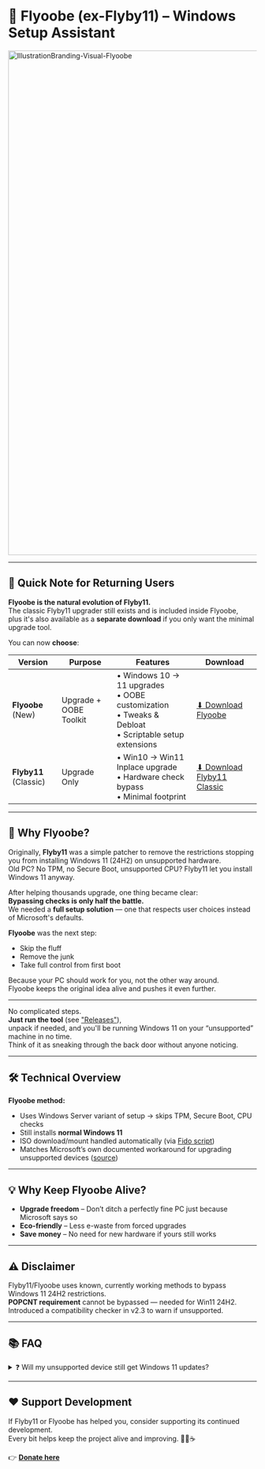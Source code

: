 # 🐝 Flyoobe (ex-Flyby11) – Windows Setup Assistant


<img width="1536" height="1024" alt="IllustrationBranding-Visual-Flyoobe" src="https://github.com/user-attachments/assets/6153bfa0-c157-4422-af21-5488b2f17af0" />

---

## 📢 Quick Note for Returning Users
**Flyoobe is the natural evolution of Flyby11.**  
The classic Flyby11 upgrader still exists and is included inside Flyoobe,  
plus it's also available as a **separate download** if you only want the minimal upgrade tool.

You can now **choose**:

| Version | Purpose | Features | Download |
|---------|---------|----------|----------|
| **Flyoobe** (New) | Upgrade + OOBE Toolkit | • Windows 10 → 11 upgrades<br>• OOBE customization<br>• Tweaks & Debloat<br>• Scriptable setup extensions | [⬇ Download Flyoobe](https://github.com/builtbybel/Flyoobe/releases/latest) |
| **Flyby11** (Classic) | Upgrade Only | • Win10 → Win11 Inplace upgrade<br>• Hardware check bypass<br>• Minimal footprint | [⬇ Download Flyby11 Classic](https://github.com/builtbybel/Flyoobe/releases/latest) |
---

## 🐝 Why Flyoobe?
Originally, **Flyby11** was a simple patcher to remove the restrictions stopping you from installing Windows 11 (24H2) on unsupported hardware.  
Old PC? No TPM, no Secure Boot, unsupported CPU? Flyby11 let you install Windows 11 anyway.

After helping thousands upgrade, one thing became clear:  
**Bypassing checks is only half the battle.**  
We needed a **full setup solution** — one that respects user choices instead of Microsoft's defaults.

**Flyoobe** was the next step:  
- Skip the fluff  
- Remove the junk  
- Take full control from first boot  

Because your PC should work for you, not the other way around.  
Flyoobe keeps the original idea alive and pushes it even further.

---

No complicated steps.  
**Just run the tool** (see ["Releases"](https://github.com/builtbybel/Flyoobe/releases/latest)),  
unpack if needed, and you'll be running Windows 11 on your “unsupported” machine in no time.  
Think of it as sneaking through the back door without anyone noticing.

---

## 🛠 Technical Overview
**Flyoobe method:**
- Uses Windows Server variant of setup → skips TPM, Secure Boot, CPU checks
- Still installs **normal Windows 11**
- ISO download/mount handled automatically (via [Fido script](https://github.com/pbatard/Fido))
- Matches Microsoft’s own documented workaround for upgrading unsupported devices ([source](https://support.microsoft.com/en-us/windows/ways-to-install-windows-11-e0edbbfb-cfc5-4011-868b-2ce77ac7c70e))

---

## 💡 Why Keep Flyoobe Alive?
- **Upgrade freedom** – Don’t ditch a perfectly fine PC just because Microsoft says so  
- **Eco-friendly** – Less e-waste from forced upgrades  
- **Save money** – No need for new hardware if yours still works

---

## ⚠ Disclaimer
Flyby11/Flyoobe uses known, currently working methods to bypass Windows 11 24H2 restrictions.  
**POPCNT requirement** cannot be bypassed — needed for Win11 24H2.  
Introduced a compatibility checker in v2.3 to warn if unsupported.

---

## 📚 FAQ

<details>
<summary>❓ Will my unsupported device still get Windows 11 updates?</summary>

**Short answer:** Yes — for now. But there are no guarantees.

Microsoft says: _"These devices aren't guaranteed to receive updates."_  
📄 [Source – Microsoft Support](https://support.microsoft.com/en-us/windows/windows-11-on-devices-that-don-t-meet-minimum-system-requirements-0b2dc4a2-5933-4ad4-9c09-ef0a331518f1)

Reality: Most still get monthly security updates, but:
- Likely no automatic major version upgrades
- Future updates may fail if new hardware features are required
- Microsoft could block updates anytime

Bottom line: Works today — but unsupported means you accept the risk. 😎

</details>

---

## ❤️ Support Development
If Flyby11 or Flyoobe has helped you, consider supporting its continued development.  
Every bit helps keep the project alive and improving. 🙏💌☕

👉 [**Donate here**](https://www.paypal.com/donate?hosted_button_id=MY7HX4QLYR4KG)

